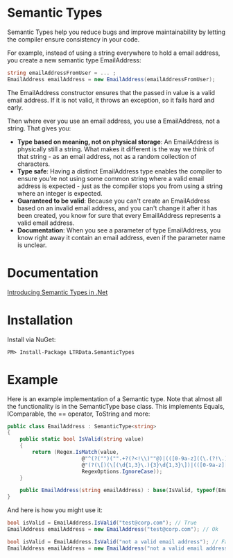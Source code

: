 Semantic Types
==============

Semantic Types help you reduce bugs and improve maintainability by letting the compiler ensure consistency in your code.

For example, instead of using a string everywhere to hold a email address, you create a new semantic type EmailAddress:
```csharp
string emailAddressFromUser = ... ;
EmailAddress emailAddress = new EmailAddress(emailAddressFromUser);
```

The EmailAddress constructor ensures that the passed in value is a valid email address. If it is not valid, it throws an exception, so it fails hard and early.

Then where ever you use an email address, you use a EmailAddress, not a string. That gives you:
 
* **Type based on meaning, not on physical storage**: An EmailAddress is physically still a string. What makes it different is the way we think of that string - as an email address, not as a random collection of characters.
* **Type safe**: Having a distinct EmailAddress type enables the compiler to ensure you're not using some common string where a valid email address is expected - just as the compiler stops you from using a string where an integer is expected.
* **Guaranteed to be valid**: Because you can't create an EmailAddress based on an invalid email address, and you can't change it after it has been created, you know for sure that every EmaillAddress represents a valid email address.
* **Documentation**: When you see a parameter of type EmailAddress, you know right away it contain an email address, even if the parameter name is unclear. 
 
Documentation
============
[Introducing Semantic Types in .Net](http://www.codeproject.com/Articles/860646/Introducing-Semantic-Types-in-Net)


Installation
============

Install via NuGet:

```PM> Install-Package LTRData.SemanticTypes```

Example
=======

Here is an example implementation of a Semantic type. Note that almost all the functionality is in the SemanticType base class. This implements Equals, IComparable, the == operator, ToString and more:

```csharp
public class EmailAddress : SemanticType<string>
{
	public static bool IsValid(string value)
	{
		return (Regex.IsMatch(value,
						@"^(?("")("".+?(?<!\\)""@)|(([0-9a-z]((\.(?!\.))|[-!#\$%&'\*\+/=\?\^`\{\}\|~\w])*)(?<=[0-9a-z])@))" +
						@"(?(\[)(\[(\d{1,3}\.){3}\d{1,3}\])|(([0-9a-z][-\w]*[0-9a-z]*\.)+[a-z0-9][\-a-z0-9]{0,22}[a-z0-9]))$",
						RegexOptions.IgnoreCase));
	}

	public EmailAddress(string emailAddress) : base(IsValid, typeof(EmailAddress), emailAddress) { }
}
```

And here is how you might use it:

```csharp
bool isValid = EmailAddress.IsValid("test@corp.com"); // True
EmailAddress emailAddress = new EmailAddress("test@corp.com"); // Ok

bool isValid = EmailAddress.IsValid("not a valid email address"); // False
EmailAddress emailAddress = new EmailAddress("not a valid email address"); // Throws exception
```

